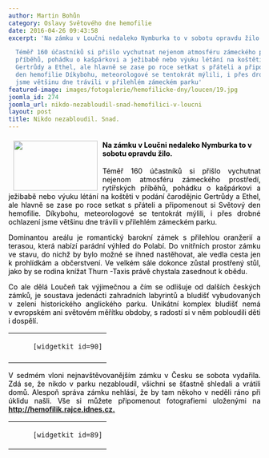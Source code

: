 ```yaml
---
author: Martin Bohůn
category: Oslavy Světového dne hemofilie
date: 2016-04-26 09:43:58
excerpt: 'Na zámku v Loučni nedaleko Nymburka to v sobotu opravdu žilo

  Téměř 160 účastníků si přišlo vychutnat nejenom atmosféru zámeckého prostředí, rytířských
  příběhů, pohádku o kašpárkovi a ježibabě nebo výuku létání na koštěti v podání čarodějnic
  Gertrůdy a Ethel, ale hlavně se zase po roce setkat s přáteli a připomenout si Světový
  den hemofilie Díkybohu, meteorologové se tentokrát mýlili, i přes drobné ochlazení
  jsme většinu dne trávili v přilehlém zámeckém parku'
featured-image: images/fotogalerie/hemofilicke-dny/loucen/19.jpg
joomla_id: 274
joomla_url: nikdo-nezabloudil-snad-hemofilici-v-loucni
layout: post
title: Nikdo nezabloudil. Snad.
---
```


<h4>
 <span style="font-size: 1em; text-align: justify; color: #000000;">
  <img border="0" height="100" src="{{ site.baseurl }}/images/fotogalerie/hemofilicke-dny/loucen/19.jpg" style="float: left; margin-left: 10px; margin-right: 10px;" width="168"/>
  Na zámku v Loučni nedaleko Nymburka to v sobotu opravdu žilo.
  <br/>
 </span>
</h4>
<p style="text-align: justify;">
 <span style="color: #000000;">
  Téměř 160 účastníků si přišlo vychutnat nejenom atmosféru zámeckého prostředí, rytířských příběhů, pohádku o kašpárkovi a ježibabě nebo výuku létání na koštěti v podání čarodějnic Gertrůdy a Ethel, ale hlavně se zase po roce setkat s přáteli a připomenout si Světový den hemofilie. Díkybohu, meteorologové se tentokrát mýlili, i přes drobné ochlazení jsme většinu dne trávili v přilehlém zámeckém parku.
 </span>
</p>
<p style="text-align: justify;">
 <span style="color: #000000;">
  Dominantou areálu je romantický barokní zámek s přilehlou oranžerií a terasou, která nabízí parádní výhled do Polabí. Do vnitřních prostor zámku ve stavu, do nichž by bylo možné se ihned nastěhovat, ale vedla cesta jen k prohlídkám a občerstvení. Ve velkém sále dokonce zůstal prostřený stůl, jako by se rodina knížat Thurn -Taxis právě chystala zasednout k obědu.
 </span>
</p>
<p style="text-align: justify;">
 <span style="color: #000000;">
  Co ale dělá Loučeň tak výjimečnou a čím se odlišuje od dalších českých zámků, je soustava jedenácti zahradních labyrintů a bludišť vybudovaných v zeleni historického anglického parku. Unikátní komplex bludišť nemá v evropském ani světovém měřítku obdoby, s radostí si v něm pobloudili děti i dospělí.
 </span>
</p>
<table class="list">
 <tbody>
  <tr>
   <td style="text-align: center;">
    <code>
     [widgetkit id=90]
    </code>
    <span>
     <br/>
    </span>
   </td>
  </tr>
 </tbody>
</table>
<p style="text-align: justify;">
 <span style="color: #000000;">
  V sedmém vloni nejnavštěvovanějším zámku v Česku se sobota vydařila. Zdá se, že nikdo v parku nezabloudil, všichni se šťastně shledali a vrátili domů. Alespoň správa zámku nehlásí, že by tam někoho v neděli ráno při úklidu našli. Vše si můžete připomenout fotografiemi uloženými na
 </span>
 <strong>
  <a href="http://hemofilik.rajce.idnes.cz/">
   http://hemofilik.rajce.idnes.cz.
  </a>
 </strong>
</p>
<table class="list">
 <tbody>
  <tr>
   <td>
    <code>
     [widgetkit id=89]
    </code>
   </td>
  </tr>
 </tbody>
</table>